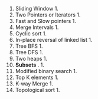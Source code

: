 



1. Sliding Window
   1. 
2. Two Pointers or lterators
   1. 
3. Fast and Slow pointers
   1. 
4. Merge Intervals
   1. 
5. Cyclic sort
   1. 
6. In-place reversal of linked list
   1. 
7. Tree BFS
   1. 
8. Tree DFS
   1. 
9. Two heaps
   1. 
10. **Subsets** .
    1. 
11. Modified binary search
    1. 
12. Top K elements
    1. 
13. K-way Merge
    1. 
14. Topological sort
    1. 